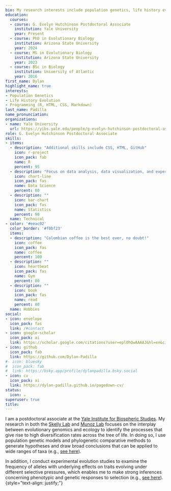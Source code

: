 ```yaml
---
bio: My research interests include population genetics, life history evolution, and programming (R).
education:
  courses:
  - course: G. Evelyn Hutchinson Postdoctoral Associate
    institution: Yale University
    year: Present
  - course: PhD in Evolutionary Biology
    institution: Arizona State University
    year: 2024
  - course: MS in Evolutionary Biology
    institution: Arizona State University
    year: 2023
  - course: BSc in Biology
    institution: University of Atlantic
    year: 2016
first_name: Dylan
highlight_name: true
interests:
- Population Genetics
- Life History Evolution
- Programming (R, HTML, CSS, Markdown)
last_name: Padilla
name_pronunciation:
organizations:
- name: Yale University
  url: https://yibs.yale.edu/people/g-evelyn-hutchinson-postdoctoral-associates
role: G. Evelyn Hutchinson Postdoctoral Associate
skills:
- items:
  - description: "Additional skills include CSS, HTML, GitHub"
    icon: r-project
    icon_pack: fab
    name: R
    percent: 95
  - description: "Focus on data analysis, data visualization, and experimental design"
    icon: chart-line
    icon_pack: fas
    name: Data Science
    percent: 80
  - description: ""
    icon: bar-chart
    icon_pack: fas
    name: Statistics
    percent: 90
  name: Technical
- color: '#eeac02'
  color_border: '#f0bf23'
  items:
  - description: "Colombian coffee is the best ever, no doubt!"
    icon: coffee
    icon_pack: fas
    name: coffee
    percent: 100
  - description: ""
    icon: heartbeat
    icon_pack: fas
    name: Gym
    percent: 80
  - description: ""
    icon: book
    icon_pack: fas
    name: read
    percent: 80
  name: Hobbies
social:
- icon: envelope
  icon_pack: fas
  link: /#contact
- icon: google-scholar
  icon_pack: ai
  link: https://scholar.google.com/citations?user=epl0hQwAAAAJ&hl=en&citsig=AKr7NahqSPriZvx5LwoWXeNX-9Uc
- icon: github
  icon_pack: fab
  link: https://github.com/Dylan-Padilla
#- icon: bluesky
#  icon_pack: fab
#  link: https://bsky.app/profile/dylanpadilla.bsky.social
- icon: cv
  icon_pack: ai
  link: https://dylan-padilla.github.io/pagedown-cv/
status:
  icon: ☕️
superuser: true
title: 
---
```


I am a postdoctoral associate at the [Yale Institute for Biospheric Studies](https://yibs.yale.edu/). My research in both the [Skelly Lab](https://campuspress.yale.edu/skellylab/) and [Munoz Lab](http://www.marthamunoz.com/) focuses on the interplay between evolutionary genomics and ecology to identify the processes that give rise to high diversification rates across the tree of life. In doing so, I use population genetic models and phylogenetic comparative methods to generate hypotheses and draw broad conclusions that can be applied to wide ranges of taxa (e.g., [see here](https://doi.org/10.32942/X26D3R)).

In addition, I conduct experimental evolution studies to examine the frequency of alleles with underlying effects on traits evolving under different selective pressures, which enables me to make strong inferences concerning phenotypic and genetic responses to selection (e.g., [see here](https://academic.oup.com/jeb/article/37/2/201/7485763?login=true)).
{style="text-align: justify;"}
